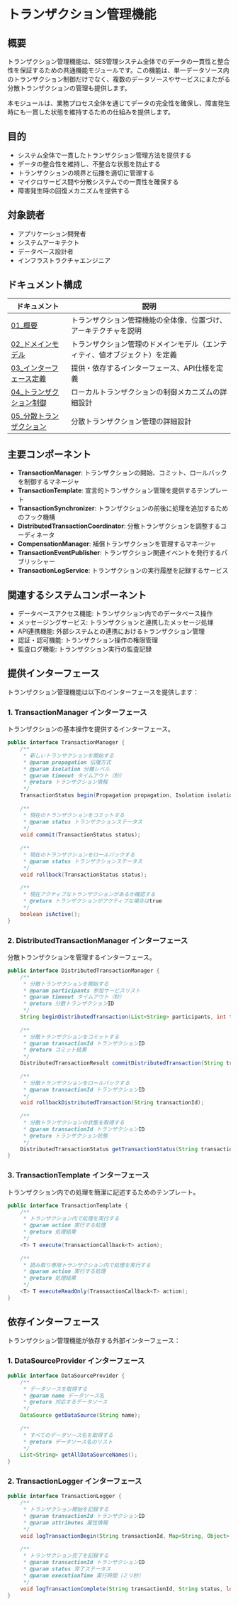 # トランザクション管理機能

## 概要

トランザクション管理機能は、SES管理システム全体でのデータの一貫性と整合性を保証するための共通機能モジュールです。この機能は、単一データソース内のトランザクション制御だけでなく、複数のデータソースやサービスにまたがる分散トランザクションの管理も提供します。

本モジュールは、業務プロセス全体を通じてデータの完全性を確保し、障害発生時にも一貫した状態を維持するための仕組みを提供します。

## 目的

* システム全体で一貫したトランザクション管理方法を提供する
* データの整合性を維持し、不整合な状態を防止する
* トランザクションの境界と伝播を適切に管理する
* マイクロサービス間や分散システムでの一貫性を確保する
* 障害発生時の回復メカニズムを提供する

## 対象読者

* アプリケーション開発者
* システムアーキテクト
* データベース設計者
* インフラストラクチャエンジニア

## ドキュメント構成

| ドキュメント | 説明 |
|------------|------|
| [01_概要](./01_概要.md) | トランザクション管理機能の全体像、位置づけ、アーキテクチャを説明 |
| [02_ドメインモデル](./02_ドメインモデル.md) | トランザクション管理のドメインモデル（エンティティ、値オブジェクト）を定義 |
| [03_インターフェース定義](./03_インターフェース定義.md) | 提供・依存するインターフェース、API仕様を定義 |
| [04_トランザクション制御](./04_トランザクション制御.md) | ローカルトランザクションの制御メカニズムの詳細設計 |
| [05_分散トランザクション](./05_分散トランザクション.md) | 分散トランザクション管理の詳細設計 |

## 主要コンポーネント

* **TransactionManager**: トランザクションの開始、コミット、ロールバックを制御するマネージャ
* **TransactionTemplate**: 宣言的トランザクション管理を提供するテンプレート
* **TransactionSynchronizer**: トランザクションの前後に処理を追加するためのフック機構
* **DistributedTransactionCoordinator**: 分散トランザクションを調整するコーディネータ
* **CompensationManager**: 補償トランザクションを管理するマネージャ
* **TransactionEventPublisher**: トランザクション関連イベントを発行するパブリッシャー
* **TransactionLogService**: トランザクションの実行履歴を記録するサービス

## 関連するシステムコンポーネント

* データベースアクセス機能: トランザクション内でのデータベース操作
* メッセージングサービス: トランザクションと連携したメッセージ処理
* API連携機能: 外部システムとの連携におけるトランザクション管理
* 認証・認可機能: トランザクション操作の権限管理
* 監査ログ機能: トランザクション実行の監査記録

## 提供インターフェース

トランザクション管理機能は以下のインターフェースを提供します：

### 1. TransactionManager インターフェース

トランザクションの基本操作を提供するインターフェース。

```java
public interface TransactionManager {
    /**
     * 新しいトランザクションを開始する
     * @param propagation 伝播方式
     * @param isolation 分離レベル
     * @param timeout タイムアウト（秒）
     * @return トランザクション情報
     */
    TransactionStatus begin(Propagation propagation, Isolation isolation, int timeout);
    
    /**
     * 現在のトランザクションをコミットする
     * @param status トランザクションステータス
     */
    void commit(TransactionStatus status);
    
    /**
     * 現在のトランザクションをロールバックする
     * @param status トランザクションステータス
     */
    void rollback(TransactionStatus status);
    
    /**
     * 現在アクティブなトランザクションがあるか確認する
     * @return トランザクションがアクティブな場合はtrue
     */
    boolean isActive();
}
```

### 2. DistributedTransactionManager インターフェース

分散トランザクションを管理するインターフェース。

```java
public interface DistributedTransactionManager {
    /**
     * 分散トランザクションを開始する
     * @param participants 参加サービスリスト
     * @param timeout タイムアウト（秒）
     * @return 分散トランザクションID
     */
    String beginDistributedTransaction(List<String> participants, int timeout);
    
    /**
     * 分散トランザクションをコミットする
     * @param transactionId トランザクションID
     * @return コミット結果
     */
    DistributedTransactionResult commitDistributedTransaction(String transactionId);
    
    /**
     * 分散トランザクションをロールバックする
     * @param transactionId トランザクションID
     */
    void rollbackDistributedTransaction(String transactionId);
    
    /**
     * 分散トランザクションの状態を取得する
     * @param transactionId トランザクションID
     * @return トランザクション状態
     */
    DistributedTransactionStatus getTransactionStatus(String transactionId);
}
```

### 3. TransactionTemplate インターフェース

トランザクション内での処理を簡潔に記述するためのテンプレート。

```java
public interface TransactionTemplate {
    /**
     * トランザクション内で処理を実行する
     * @param action 実行する処理
     * @return 処理結果
     */
    <T> T execute(TransactionCallback<T> action);
    
    /**
     * 読み取り専用トランザクション内で処理を実行する
     * @param action 実行する処理
     * @return 処理結果
     */
    <T> T executeReadOnly(TransactionCallback<T> action);
}
```

## 依存インターフェース

トランザクション管理機能が依存する外部インターフェース：

### 1. DataSourceProvider インターフェース

```java
public interface DataSourceProvider {
    /**
     * データソースを取得する
     * @param name データソース名
     * @return 対応するデータソース
     */
    DataSource getDataSource(String name);
    
    /**
     * すべてのデータソース名を取得する
     * @return データソース名のリスト
     */
    List<String> getAllDataSourceNames();
}
```

### 2. TransactionLogger インターフェース

```java
public interface TransactionLogger {
    /**
     * トランザクション開始を記録する
     * @param transactionId トランザクションID
     * @param attributes 属性情報
     */
    void logTransactionBegin(String transactionId, Map<String, Object> attributes);
    
    /**
     * トランザクション完了を記録する
     * @param transactionId トランザクションID
     * @param status 完了ステータス
     * @param executionTime 実行時間（ミリ秒）
     */
    void logTransactionComplete(String transactionId, String status, long executionTime);
}
```